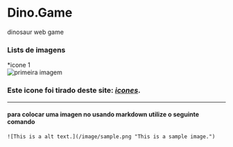 # Dino.Game
dinosaur web game
### Lists de imagens 
*icone 1  
![primeira imagem](https://image.flaticon.com/icons/png/128/4336/4336898.png "icone imagem")  
  ### Este icone foi tirado deste site: [*icones*](https://www.flaticon.com/br/packs/biochemistry-48).  
---
#### para colocar uma imagen no usando markdown utilize o seguinte comando  
```  
![This is a alt text.](/image/sample.png "This is a sample image.")  

```
